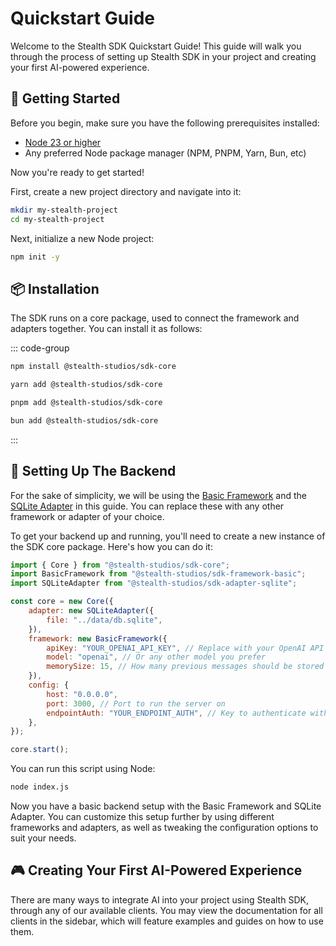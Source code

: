 # Quickstart Guide

Welcome to the Stealth SDK Quickstart Guide! This guide will walk you through the process of setting up Stealth SDK in your project and creating your first AI-powered experience.

## 🚀 Getting Started

Before you begin, make sure you have the following prerequisites installed:

- [Node 23 or higher](https://nodejs.org/)
- Any preferred Node package manager (NPM, PNPM, Yarn, Bun, etc)

Now you're ready to get started!

First, create a new project directory and navigate into it:

```sh
mkdir my-stealth-project
cd my-stealth-project
```

Next, initialize a new Node project:

```sh
npm init -y
```

## 📦 Installation

The SDK runs on a core package, used to connect the framework and adapters together. You can install it as follows:

::: code-group

```sh [npm]
npm install @stealth-studios/sdk-core
```

```sh [yarn]
yarn add @stealth-studios/sdk-core
```

```sh [pnpm]
pnpm add @stealth-studios/sdk-core
```

```sh [bun]
bun add @stealth-studios/sdk-core
```

:::

## 🔧 Setting Up The Backend

For the sake of simplicity, we will be using the [Basic Framework](/frameworks/basic) and the [SQLite Adapter](/adapters/sqlite) in this guide. You can replace these with any other framework or adapter of your choice.

To get your backend up and running, you'll need to create a new instance of the SDK core package. Here's how you can do it:

```js
import { Core } from "@stealth-studios/sdk-core";
import BasicFramework from "@stealth-studios/sdk-framework-basic";
import SQLiteAdapter from "@stealth-studios/sdk-adapter-sqlite";

const core = new Core({
	adapter: new SQLiteAdapter({
		file: "../data/db.sqlite",
	}),
	framework: new BasicFramework({
		apiKey: "YOUR_OPENAI_API_KEY", // Replace with your OpenAI API key, preferably from a .env file
		model: "openai", // Or any other model you prefer
		memorySize: 15, // How many previous messages should be stored in context? Higher values = higher token usage
	}),
	config: {
		host: "0.0.0.0",
		port: 3000, // Port to run the server on
		endpointAuth: "YOUR_ENDPOINT_AUTH", // Key to authenticate with the server
	},
});

core.start();
```

You can run this script using Node:

```sh
node index.js
```

Now you have a basic backend setup with the Basic Framework and SQLite Adapter. You can customize this setup further by using different frameworks and adapters, as well as tweaking the configuration options to suit your needs.

## 🎮 Creating Your First AI-Powered Experience

There are many ways to integrate AI into your project using Stealth SDK, through any of our available clients. You may view the documentation for all clients in the sidebar, which will feature examples and guides on how to use them.
